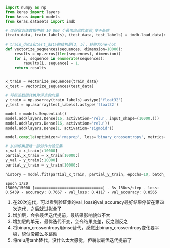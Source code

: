 ```python
import numpy as np
from keras import layers
from keras import models
from keras.datasets import imdb

# 仅保留训练数据中前 10 000 个最常出现的单词,便于处理
(train_data, train_labels), (test_data, test_labels) = imdb.load_data(num_words=10000)

# train_data和test_data的结构是[3, 5]，转换为one-hot
def vectorize_sequences(sequences, dimension=10000):
    results = np.zeros((len(sequences), dimension))
    for i, sequence in enumerate(sequences):
        results[i, sequence] = 1.
    return results


x_train = vectorize_sequences(train_data)
x_test = vectorize_sequences(test_data)

# 将标签数组转换为浮点的向量
y_train = np.asarray(train_labels).astype('float32')
y_test = np.asarray(test_labels).astype('float32')

model = models.Sequential()
model.add(layers.Dense(16, activation='relu', input_shape=(10000,)))
model.add(layers.Dense(16, activation='relu'))
model.add(layers.Dense(1, activation='sigmoid'))

model.compile(optimizer='rmsprop', loss='binary_crossentropy', metrics=['accuracy'])

# 从训练集里哇一部分作为验证集
x_val = x_train[:10000]
partial_x_train = x_train[10000:]
y_val = y_train[:10000]
partial_y_train = y_train[10000:]

history = model.fit(partial_x_train, partial_y_train, epochs=10, batch_size=512, validation_data=(x_val, y_val))
```

```
Epoch 1/20
15000/15000 [==============================] - 3s 188us/step - loss: 0.5439 - accuracy: 0.7667 - val_loss: 0.4117 - val_accuracy: 0.8565
```

1. 在20次迭代，可以看到验证集的val_loss的val_accuracy最好结果停留在第四次迭代，之后就过拟合了
2. 增加层，会令最优迭代提前，最结果影响貌似不大
3. 增加层的单元，最优迭代不变，会令结果变差，反之则反之
4. 将binary_crossentropy用mse替代，感觉比binary_crossentropy变化要平稳，貌似没那么多跳动
5. 将relu用tanh替代，没什么太大感觉，但貌似最优迭代提前了